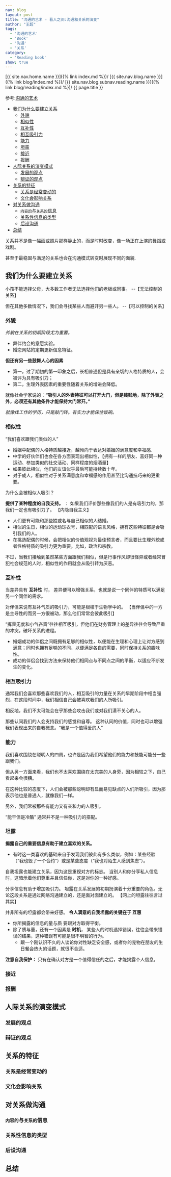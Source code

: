 ```yaml
---
nav: blog
layout: post
title: "沟通的艺术 - 看人之间:沟通和关系的演变"
author: "王超"
tags:
  - '沟通的艺术'
  - 'Book'
  - '沟通'
  - '关系'
category:
  - 'Reading book'
show: true
---
```


[{{ site.nav.home.name }}]({% link index.md %})/
[{{ site.nav.blog.name }}]({% link blog/index.md %})/
[{{ site.nav.blog.subnav.reading.name }}]({% link blog/reading/index.md %})/
{{ page.title }}

参考:[沟通的艺术](https://book.douban.com/subject/26275861/)

- [我们为什么要建立关系](#我们为什么要建立关系)
  - [外貌](#外貌)
  - [相似性](#相似性)
  - [互补性](#互补性)
  - [相互吸引力](#相互吸引力)
  - [能力](#能力)
  - [坦露](#坦露)
  - [接近](#接近)
  - [报酬](#报酬)
- [人际关系的演变模式](#人际关系的演变模式)
  - [发展的观点](#发展的观点)
  - [辩证的观点](#辩证的观点)
- [关系的特征](#关系的特征)
  - [关系是经常变动的](#关系是经常变动的)
  - [文化会影响关系](#文化会影响关系)
- [对关系做沟通](#对关系做沟通)
  - [`内容的`与`关系的`信息](#内容的与关系的信息)
  - [关系性信息的类型](#关系性信息的类型)
  - [后设沟通](#后设沟通)
- [总结](#总结)

关系并不是像一幅画或照片那样静止的，而是时时改变，像一场正在上演的舞蹈或戏剧。

甚至于最稳固与满足的关系也会在沟通模式转变时展现不同的面貌.

<span id="我们为什么要建立关系"></span>
## 我们为什么要建立关系

小孩不能选择父母，大多数工作者无法选择他们的老板或同事。 --【无法控制的关系】

但在其他多数情况下，我们会寻找某些人而避开另一些人。 --【可以控制的关系】

<span id="外貌"></span>

### 外貌

*外貌在关系的初期阶段尤为重要。*

- 舞伴约会的意愿实验。
- 婚恋网站的定期更新信息特征。

**但还有另一些鼓舞人心的因素**

- 第一，过了期初的第一印象之后，长相普通但是具有亲切的人格特质的人，会被评为具有吸引力；
- 第二，生理外表因素的重要性随着关系的增进会降低。

就像社会学家说的：**“吸引人的外表特征可以打开大门，但是贱贱地，除了外表之外，必须还有其他条件才能保持大门常开。”**

*就像找工作的学历，只是敲门砖。有实力才能保住饭碗。*

<span id="相似性"></span>

### 相似性

“我们喜欢跟我们类似的人”

- 婚姻中配偶的人格特质越接近，越倾向于表达对婚姻的满意度和幸福感.
- 中学的好伙伴们也会在各方面表现出相似性，【拥有一样的朋友、喜好同一种运动、参加类似的社交活动、同样程度的烟酒量】
- 如果彼此相似，他们的友谊似乎最后可能持续数十年。
- 对于成人，相似性对于关系满意度和幸福感的作用甚至比沟通技巧来的更重要。

为什么会被相似人吸引？

**提供了某种程度的自我支持。** ： 如果我们评价那些像我们的人是有吸引力的，那我们一定也有吸引力了。 【内隐自我主义】

- 人们更有可能和那些姓或名与自己相似的人结婚。
- 相似的生日，相似的运动球衣号，相匹配的语言风格，拥有这些特征都是会吸引我们的人。
- 在挑选配偶的时候，会把相似的价值观视为最佳预言者，而且要比生理外貌或者性格特质的吸引力更为重要。比如，政治和宗教。

不过，当我们接触到虽然某些方面跟我们相似，但是行事作风却很怪异或者经常冒犯社会规范的人时，相似性的作用就会从吸引转为厌恶。

<span id="互补性"></span>

### 互补性

当差异具有 **互补性** 时， 差异便可以增强关系，也就是说一个同伴的特质可以满足另一个同伴的需求。

对伴侣来说有互补气质的吸引力，可能是根植于生物学中的。 【当伴侣中的一方是主导性的而另一方很被动，那么他们常常会彼此吸引】

“挥霍无度和小气吝啬”往往相互吸引，但他们在财务管理上的差异往往会导致严重的冲突，破坏关系的进程。

- 婚姻成功的伴侣之间既拥有足够的相似性，以便能在生理和心理上让对方感到满意；同时也拥有足够的不同，以便满足各自的需要，同时保持关系的趣味性。
- 成功的伴侣会找到方法来保持他们相同点与不同点之间的平衡，以适应不断发生的变化。

<span id="相互吸引力"></span>

### 相互吸引力

通常我们会喜欢那些喜欢我们的人，相互吸引的力量在关系的早期阶段中相当强烈，在这段时间中，我们相信自己会被喜欢我们的人所吸引。

相反地，我们不太可能会在乎那些会攻击我们或对我们漠不关心的人。

那些认同我们的人会支持我们的感觉和自尊。 这种认同的价值，同时也可以增强我们表现出来的自我概念。“我是一个值得爱的人”

<span id="能力"></span>

### 能力

我们喜欢围绕在聪明人的四周，也许是因为我们希望他们的能力和技能可能分一些跟我们。

但从另一方面来看，我们也不太喜欢围绕在太完美的人身旁，因为相较之下，自己看起来会很糟。

在这种比较的态度下，人们会被那些聪明却有显而易见缺点的人们所吸引，因为那表示他也是普通人，就像我们一样。

另外，我们常被那些有能力又有亲和力的人吸引。

“能干但是冷酷” 通常并不是一种吸引力的搭配。

<span id="坦露"></span>

### 坦露

**揭露自己的重要信息有助于建立喜欢的关系。**

- 有时这一类喜欢的基础来自于发现我们彼此有多么类似，例如：某些经验（“我也毁了一个合约”）或是某些态度（“我也对陌生人感到焦虑”）。

自我坦露也能建立关系，因为这是重视对方的标志。 当别人和你分享私人信息时，这暗示着他们尊重并且信任你，这是对你的一种好感。

分享信息有助于增加吸引力。 坦露在关系发展的初期扮演着十分重要的角色。无论这段关系是通过网络沟通建立的，还是面对面建立的。 【网上的坦露往往言过其实】

并非所有的坦露都会带来好感。 **令人满意的自我坦露的关键在于 互惠**

- 你所揭露的信息的量与质 要跟对方取得平衡。
- 除了质与量，还有一个因素是 **时机**， 某些人的时机选择错误，往往会带来错误的结果，这种错误有可能是很不明智的行为。
  - 跟一个刚认识不久的人谈论你对性缺乏安全感，或者你的宠物在朋友的生日餐会热火的话题，就很不合适。

**注意自我保护：**  只有在确认对方是一个值得信任的之后，才能揭露个人信息。

<span id="接近"></span>

### 接近

<span id="报酬"></span>

### 报酬


<span id="人际关系的演变模式"></span>

## 人际关系的演变模式

<span id="发展的观点"></span>

### 发展的观点

<span id="辩证的观点"></span>

### 辩证的观点


<span id="关系的特征"></span>

## 关系的特征

<span id="关系是经常变动的"></span>

### 关系是经常变动的


<span id="文化会影响关系"></span>

### 文化会影响关系


<span id="对关系做沟通"></span>

## 对关系做沟通

<span id="内容的与关系的信息"></span>

### `内容的`与`关系的`信息

<span id="关系性信息的类型"></span>

### 关系性信息的类型

<span id="后设沟通"></span>

### 后设沟通


<span id="总结"></span>

## 总结
